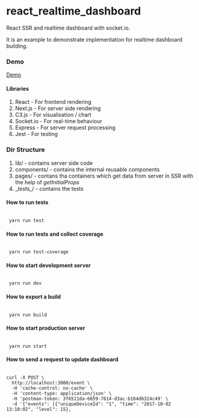 # react_realtime_dashboard
React SSR and realtime dashboard with socket.io.

It is an example to demonstrate implementation for realtime dashboard building.

### Demo 
[Demo](https://reactrealtimedashboard-xxjtdcbakd.now.sh)
 
#### Libraries 
1. React - For frontend rendering
2. Next.js - For server side rendering
3. C3.js - For visualisation / chart
4. Socket.io - For real-time behaviour
5. Express - For server request processing 
6. Jest - For testing

### Dir Structure
 1. lib/ - contains server side code 
 2. components/ - contains the internal reusable components 
 3. pages/ - contans tha containers which get data from server in SSR with the help of _getInitialProps_
 4. \__tests\__/ - contains the tests  

#### How to run tests 
<code>
 yarn run test
</code>

#### How to run tests and collect coverage 
<code>
 yarn run test-coverage
</code>

#### How to start development server 
<code >
 yarn run dev
</code>

#### How to export a build 
<code >
 yarn run build 
</code>

#### How to start production server  
<code >
 yarn run start  
</code>


#### How to send a request to update dashboard 
<code>
curl -X POST \
  http://localhost:3000/event \
  -H 'cache-control: no-cache' \
  -H 'content-type: application/json' \
  -H 'postman-token: 3f6511da-6659-7614-d3ac-b164d6324c49' \
  -d '{"events": [{"uniqueDeviceId": "1", "time": "2017-10-02 13:10:02", "level": 15},
  
</code>


 
 